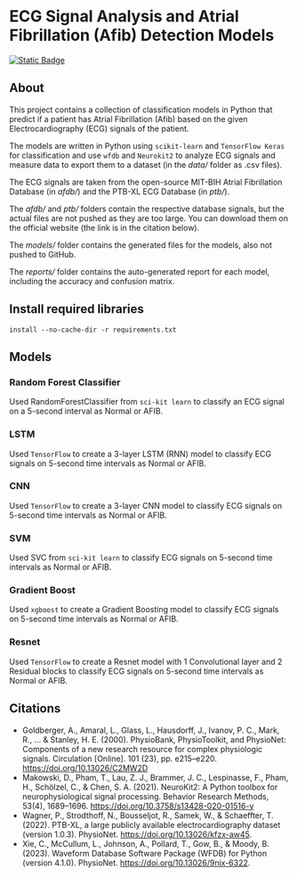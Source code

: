 # ECG Signal Analysis and Atrial Fibrillation (Afib) Detection Models

[![Static Badge](https://img.shields.io/badge/Python-3.11.7-306998)](https://www.python.org/downloads/release/python-3117/)

## About

This project contains a collection of classification models in Python that predict if a patient has Atrial Fibrillation (Afib) based on the given Electrocardiography (ECG) signals of the patient.

The models are written in Python using `scikit-learn` and `TensorFlow Keras` for classification and use `wfdb` and `Neurokit2` to analyze ECG signals and measure data to export them to a dataset (in the _data/_ folder as .csv files).

The ECG signals are taken from the open-source MIT-BIH Atrial Fibrillation Database (in _afdb/_) and the PTB-XL ECG Database (in _ptb/_).

The _afdb/_ and _ptb/_ folders contain the respective database signals, but the actual files are not pushed as they are too large. You can download them on the official website (the link is in the citation below).

The _models/_ folder contains the generated files for the models, also not pushed to GitHub.

The _reports/_ folder contains the auto-generated report for each model, including the accuracy and confusion matrix.

## Install required libraries

```
install --no-cache-dir -r requirements.txt
```

## Models

### Random Forest Classifier

Used RandomForestClassifier from `sci-kit learn` to classify an ECG signal on a 5-second interval as Normal or AFIB.

### LSTM

Used `TensorFlow` to create a 3-layer LSTM (RNN) model to classify ECG signals on 5-second time intervals as Normal or AFIB.

### CNN

Used `TensorFlow` to create a 3-layer CNN model to classify ECG signals on 5-second time intervals as Normal or AFIB.

### SVM

Used SVC from `sci-kit learn` to classify ECG signals on 5-second time intervals as Normal or AFIB.

### Gradient Boost

Used `xgboost` to create a Gradient Boosting model to classify ECG signals on 5-second time intervals as Normal or AFIB.

### Resnet

Used `TensorFlow` to create a Resnet model with 1 Convolutional layer and 2 Residual blocks to classify ECG signals on 5-second time intervals as Normal or AFIB.

## Citations

- Goldberger, A., Amaral, L., Glass, L., Hausdorff, J., Ivanov, P. C., Mark, R., ... & Stanley, H. E. (2000). PhysioBank, PhysioToolkit, and PhysioNet: Components of a new research resource for complex physiologic signals. Circulation [Online]. 101 (23), pp. e215–e220. https://doi.org/10.13026/C2MW2D
- Makowski, D., Pham, T., Lau, Z. J., Brammer, J. C., Lespinasse, F., Pham, H., Schölzel, C., & Chen, S. A. (2021). NeuroKit2: A Python toolbox for neurophysiological signal processing. Behavior Research Methods, 53(4), 1689–1696. https://doi.org/10.3758/s13428-020-01516-y
- Wagner, P., Strodthoff, N., Bousseljot, R., Samek, W., & Schaeffter, T. (2022). PTB-XL, a large publicly available electrocardiography dataset (version 1.0.3). PhysioNet. https://doi.org/10.13026/kfzx-aw45.
- Xie, C., McCullum, L., Johnson, A., Pollard, T., Gow, B., & Moody, B. (2023). Waveform Database Software Package (WFDB) for Python (version 4.1.0). PhysioNet. https://doi.org/10.13026/9njx-6322.
